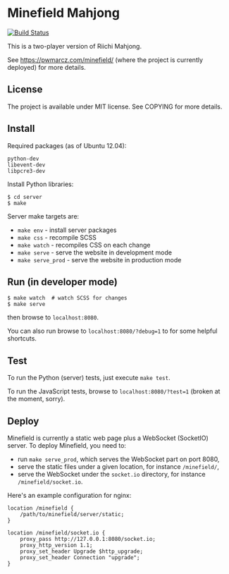 
# Minefield Mahjong

[![Build Status](https://travis-ci.org/pwmarcz/minefield.svg?branch=master)](https://travis-ci.org/pwmarcz/minefield)

This is a two-player version of Riichi Mahjong.

See https://pwmarcz.com/minefield/ (where the project is currently deployed) for more details.

## License

The project is available under MIT license. See COPYING for more details.

## Install

Required packages (as of Ubuntu 12.04):

    python-dev
    libevent-dev
    libpcre3-dev

Install Python libraries:

    $ cd server
    $ make

Server make targets are:

  - `make env` - install server packages
  - `make css` - recompile SCSS
  - `make watch` - recompiles CSS on each change
  - `make serve` - serve the website in development mode
  - `make serve_prod` - serve the website in production mode

## Run (in developer mode)

    $ make watch  # watch SCSS for changes
    $ make serve

then browse to `localhost:8080`.

You can also run browse to `localhost:8080/?debug=1` to for some helpful shortcuts.

## Test

To run the Python (server) tests, just execute `make test`.

To run the JavaScript tests, browse to `localhost:8080/?test=1` (broken at the moment, sorry).

## Deploy

Minefield is currently a static web page plus a WebSocket (SocketIO) server.
To deploy Minefield, you need to:

  - run `make serve_prod`, which serves the WebSocket part on port 8080,
  - serve the static files under a given location, for instance `/minefield/`,
  - serve the WebSocket under the `socket.io` directory, for instance `/minefield/socket.io`.

Here's an example configuration for nginx:

    location /minefield {
        /path/to/minefield/server/static;
    }

    location /minefield/socket.io {
        proxy_pass http://127.0.0.1:8080/socket.io;
        proxy_http_version 1.1;
        proxy_set_header Upgrade $http_upgrade;
        proxy_set_header Connection "upgrade";
    }
